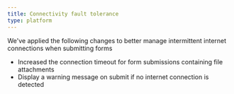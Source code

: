 ```yaml
---
title: Connectivity fault tolerance
type: platform
---
```


We've applied the following changes to better manage intermittent internet connections when submitting forms

* Increased the connection timeout for form submissions containing file attachments
* Display a warning message on submit if no internet connection is detected